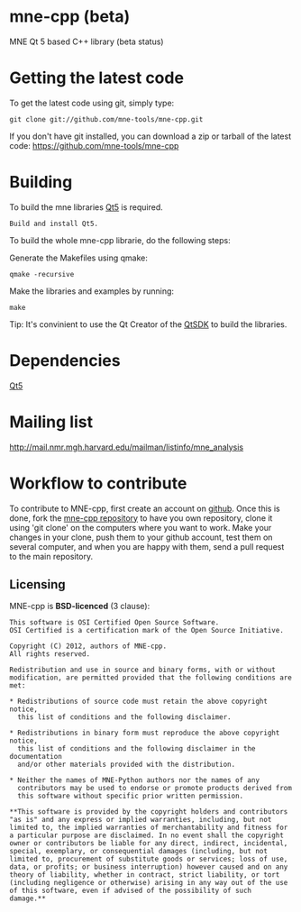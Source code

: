 mne-cpp (beta)
==================

MNE Qt 5 based C++ library (beta status)


Getting the latest code
=========================

To get the latest code using git, simply type:

    git clone git://github.com/mne-tools/mne-cpp.git

If you don't have git installed, you can download a zip or tarball
of the latest code: https://github.com/mne-tools/mne-cpp


Building
==========

To build the mne libraries [Qt5](http://qt-project.org/downloads) is required.

    Build and install Qt5.

To build the whole mne-cpp librarie, do the following steps:

Generate the Makefiles using qmake:

    qmake -recursive

Make the libraries and examples by running:

    make

Tip: It's convinient to use the Qt Creator of the [QtSDK](http://qt-project.org/downloads) to build the libraries.


Dependencies
============

[Qt5](http://qt-project.org/downloads)


Mailing list
============

http://mail.nmr.mgh.harvard.edu/mailman/listinfo/mne_analysis


Workflow to contribute
=========================

To contribute to MNE-cpp, first create an account on [github](http://github.com/). Once this is done, fork the [mne-cpp repository](http://github.com/mne-tools/mne-cpp) to have you own repository,
clone it using 'git clone' on the computers where you want to work. Make
your changes in your clone, push them to your github account, test them
on several computer, and when you are happy with them, send a pull
request to the main repository.


Licensing
----------

MNE-cpp is **BSD-licenced** (3 clause):

    This software is OSI Certified Open Source Software.
    OSI Certified is a certification mark of the Open Source Initiative.

    Copyright (C) 2012, authors of MNE-cpp.
    All rights reserved.

    Redistribution and use in source and binary forms, with or without
    modification, are permitted provided that the following conditions are met:

    * Redistributions of source code must retain the above copyright notice, 
      this list of conditions and the following disclaimer.

    * Redistributions in binary form must reproduce the above copyright notice,
      this list of conditions and the following disclaimer in the documentation
      and/or other materials provided with the distribution.

    * Neither the names of MNE-Python authors nor the names of any
      contributors may be used to endorse or promote products derived from
      this software without specific prior written permission.

    **This software is provided by the copyright holders and contributors
    "as is" and any express or implied warranties, including, but not
    limited to, the implied warranties of merchantability and fitness for
    a particular purpose are disclaimed. In no event shall the copyright
    owner or contributors be liable for any direct, indirect, incidental,
    special, exemplary, or consequential damages (including, but not
    limited to, procurement of substitute goods or services; loss of use,
    data, or profits; or business interruption) however caused and on any
    theory of liability, whether in contract, strict liability, or tort
    (including negligence or otherwise) arising in any way out of the use
    of this software, even if advised of the possibility of such
    damage.**
